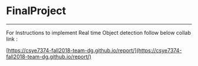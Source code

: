 # FinalProject
***
For Instructions to implement Real time Object detection follow below collab link :

[https://csye7374-fall2018-team-dg.github.io/report/](https://csye7374-fall2018-team-dg.github.io/report/)
